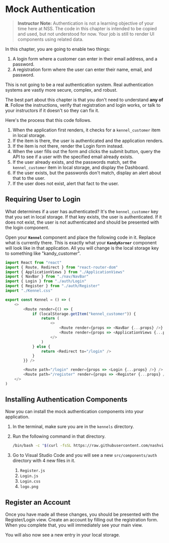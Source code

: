 # Mock Authentication

> **Instructor Note:** Authentication is not a learning objective of your time here at NSS. The code in this chapter is intended to be copied and used, but not understood for now. Your job is still to render UI components using related data.

In this chapter, you are going to enable two things:

1. A login form where a customer can enter in their email address, and a password.
1. A registration form where the user can enter their name, email, and password.

This is not going to be a real authentication system. Real authentication systems are vastly more secure, complex, and robust.

The best part about this chapter is that you don't need to understand **any of it**. Follow the instructions, verify that registration and login works, or talk to your instructors if it doesn't so they can fix it.

Here's the process that this code follows.

1. When the application first renders, it checks for a `kennel_customer` item in local storage.
1. If the item is there, the user is authenticated and the application renders.
1. If the item is not there, render the Login form instead.
1. When the user fills out the form and clicks the submit button, query the API to see if a user with the specified email already exists.
1. If the user already exists, and the passwords match, set the `kennel_customer` item in local storage, and display the Dashboard.
1. If the user exists, but the passwords don't match, display an alert about that to the user.
1. If the user does not exist, alert that fact to the user.

## Requiring User to Login

What determines if a user has authenticated? It's the `kennel_customer` key that you set in local storage. If that key exists, the user is authenticated. If it does not exist, the user is not authenticated and should be presented with the login component.

Open your **`Kennel`** component and place the following code in it. Replace what is currently there. This is exactly what your **`KandyKorner`** component will look like in that application. All you will change is the local storage key to something like "kandy_customer".

```js
import React from "react"
import { Route, Redirect } from "react-router-dom"
import { ApplicationViews } from "./ApplicationViews"
import { NavBar } from "./nav/NavBar"
import { Login } from "./auth/Login"
import { Register } from "./auth/Register"
import "./Kennel.css"

export const Kennel = () => (
    <>
        <Route render={() => {
            if (localStorage.getItem("kennel_customer")) {
                return (
                    <>
                        <Route render={props => <NavBar {...props} />} />
                        <Route render={props => <ApplicationViews {...props} />} />
                    </>
                )
            } else {
                return <Redirect to="/login" />
            }
        }} />

        <Route path="/login" render={props => <Login {...props} />} />
        <Route path="/register" render={props => <Register {...props} />} />
    </>
)
```

## Installing Authentication Components

Now you can install the mock authentication components into your application.

1. In the terminal, make sure you are in the `kennels` directory.
1. Run the following command in that directory.

    ```sh
    /bin/bash -c "$(curl -fsSL https://raw.githubusercontent.com/nashville-software-school/client-side-mastery/master/book-4-nashville-kennels/chapters/scripts/auth.sh)"
    ```
1. Go to Visual Studio Code and you will see a new `src/components/auth` directory with 4 new files in it.
    1. `Register.js`
    1. `Login.js`
    1. `Login.css`
    1. `logo.png`

## Register an Account

Once you have made all these changes, you should be presented with the Register/Login view. Create an account by filling out the registration form. When you complete that, you will immediately see your main view.

You will also now see a new entry in your local storage.
